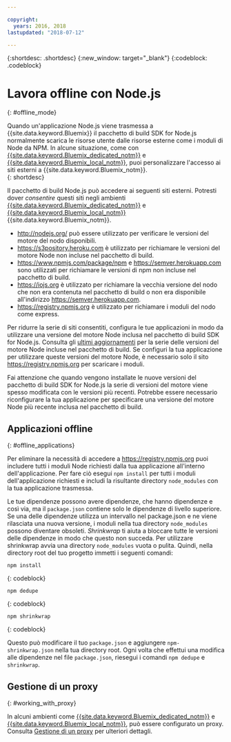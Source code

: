 ```yaml
---

copyright:
  years: 2016, 2018
lastupdated: "2018-07-12"

---
```


{:shortdesc: .shortdesc}
{:new_window: target="_blank"}
{:codeblock: .codeblock}


# Lavora offline con Node.js
{: #offline_mode}

Quando un'applicazione Node.js viene trasmessa a {{site.data.keyword.Bluemix}} il pacchetto di build SDK for Node.js
normalmente scarica le risorse utente dalle risorse esterne come i moduli di Node da NPM.  In alcune
situazione, come con  [{{site.data.keyword.Bluemix_dedicated_notm}}](/docs/dedicated/index.html#dedicated) e
[{{site.data.keyword.Bluemix_local_notm}}](/docs/local/index.html#local), puoi personalizzare l'accesso ai siti esterni a {{site.data.keyword.Bluemix_notm}}.  
{: shortdesc}

Il pacchetto di build Node.js può accedere ai seguenti siti esterni. Potresti dover *consentire* questi siti
negli ambienti [{{site.data.keyword.Bluemix_dedicated_notm}}](/docs/dedicated/index.html#dedicated) e
[{{site.data.keyword.Bluemix_local_notm}}](/docs/local/index.html#local) {{site.data.keyword.Bluemix_notm}}.

* http://nodejs.org/ può essere utilizzato per verificare le versioni del motore del nodo disponibili.
* https://s3pository.heroku.com è utilizzato per richiamare le versioni del motore Node non incluse nel pacchetto di build.
*  https://www.npmjs.com/package/npm e https://semver.herokuapp.com sono utilizzati per richiamare le versioni di npm non incluse nel pacchetto di build.
* https://iojs.org è utilizzato per richiamare la vecchia versione del nodo che non era contenuta nel pacchetto di build o non era disponibile all'indirizzo  https://semver.herokuapp.com.
* https://registry.npmjs.org è utilizzato per richiamare i moduli del nodo come express.

Per ridurre la serie di siti consentiti, configura le tue applicazioni in modo da utilizzare una versione del motore Node inclusa nel pacchetto di build SDK for Node.js.  Consulta gli [ultimi aggiornamenti](./updates.html) per la serie delle versioni del motore Node incluse nel pacchetto di build.  Se configuri la tua applicazione per utilizzare queste versioni del motore Node, è necessario solo il sito https://registry.npmjs.org per scaricare i moduli.

Fai attenzione che quando vengono installate le nuove versioni del pacchetto di build SDK for Node.js la serie di versioni del motore viene spesso modificata con le versioni più recenti.  Potrebbe essere necessario riconfigurare la tua applicazione per specificare una versione del motore Node più recente inclusa nel pacchetto di build.


## Applicazioni offline
{: #offline_applications}

Per eliminare la necessità di accedere a https://registry.npmjs.org puoi includere tutti i moduli Node richiesti dalla tua applicazione all'interno dell'applicazione.  Per fare ciò esegui `npm install` per tutti i moduli dell'applicazione richiesti e includi la risultante directory `node_modules` con la tua applicazione trasmessa.

Le tue dipendenze possono avere dipendenze, che hanno dipendenze e così via, ma il `package.json`
contiene solo le dipendenze di livello superiore. Se una delle dipendenze utilizza un intervallo nel package.json e ne viene rilasciata una nuova versione, i moduli nella tua directory `node_modules` possono diventare obsoleti. *Shrinkwrap* ti aiuta a bloccare tutte le versioni delle dipendenze in modo che questo non succeda.  Per utilizzare shrinkwrap avvia una directory `node_modules` vuota o pulita. Quindi, nella directory root del tuo progetto immetti i seguenti comandi: 

```
npm install
```
{: codeblock}

```
npm dedupe
```
{: codeblock}

```
npm shrinkwrap
```
{: codeblock}

Questo può modificare il tuo `package.json` e aggiungere `npm-shrinkwrap.json` nella tua directory root.
Ogni volta che effettui una modifica alle dipendenze nel file `package.json`, riesegui i comandi `npm dedupe` e `shrinkwrap`.

## Gestione di un proxy
{: #working_with_proxy}

In alcuni ambienti come [{{site.data.keyword.Bluemix_dedicated_notm}}](/docs/dedicated/index.html#dedicated) e
[{{site.data.keyword.Bluemix_local_notm}}](/docs/local/index.html#local), può essere configurato un proxy. Consulta
[Gestione di un proxy](/docs/manageapps/workingWithProxy.html) per ulteriori dettagli.
